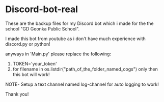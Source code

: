 # Discord-bot-real

These are the backup files for my Discord bot which i made for the the school "GD Geonka Public School".

I made this bot from youtube as i don't have much experience with discord.py or python!

anyways in 'Main.py' please replace the following:
1. TOKEN='your_token'
2. for filename in os.listdir("path_of_the_folder_named_cogs")
only then this bot will work!

NOTE-
Setup a text channel named log-channel for auto logging to work!

Thank you!
